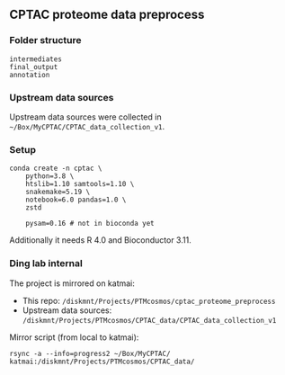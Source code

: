## CPTAC proteome data preprocess

### Folder structure
```
intermediates
final_output
annotation
```

### Upstream data sources
Upstream data sources were collected in `~/Box/MyCPTAC/CPTAC_data_collection_v1`.


### Setup
```
conda create -n cptac \
    python=3.8 \
    htslib=1.10 samtools=1.10 \
    snakemake=5.19 \
    notebook=6.0 pandas=1.0 \
    zstd

    pysam=0.16 # not in bioconda yet
```

Additionally it needs R 4.0 and Bioconductor 3.11.


### Ding lab internal
The project is mirrored on katmai:
- This repo: `/diskmnt/Projects/PTMcosmos/cptac_proteome_preprocess`
- Upstream data sources: `/diskmnt/Projects/PTMcosmos/CPTAC_data/CPTAC_data_collection_v1`

Mirror script (from local to katmai):
```
rsync -a --info=progress2 ~/Box/MyCPTAC/ katmai:/diskmnt/Projects/PTMcosmos/CPTAC_data/
```